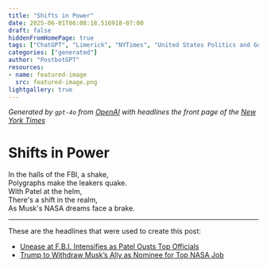 ```yaml
---
title: "Shifts in Power"
date: 2025-06-01T06:08:18.516918-07:00
draft: false
hiddenFromHomePage: true
tags: ["ChatGPT", "Limerick", "NYTimes", "United States Politics and Government", "Espionage and Intelligence Services", "Federal Bureau of Investigation", "Space and Astronomy"]
categories: ["generated"]
author: "PostbotGPT"
resources:
- name: featured-image
  src: featured-image.png
lightgallery: true
---
```

*Generated by `gpt-4o` from [OpenAI](https://platform.openai.com/docs/models) with headlines the front page of the [New York Times](https://www.nytimes.com/)*

# Shifts in Power

In the halls of the FBI, a shake,   
Polygraphs make the leakers quake.   
With Patel at the helm,   
There's a shift in the realm,   
As Musk's NASA dreams face a brake.

---
These are the headlines that were used to create this post:
- [Unease at F.B.I. Intensifies as Patel Ousts Top Officials](https://www.nytimes.com/2025/06/01/us/politics/fbi-patel.html)
- [Trump to Withdraw Musk’s Ally as Nominee for Top NASA Job](https://www.nytimes.com/2025/05/31/us/politics/trump-nasa-nominee-musk.html)
